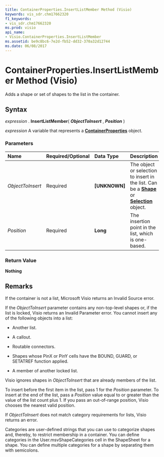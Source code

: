 ```yaml
---
title: ContainerProperties.InsertListMember Method (Visio)
keywords: vis_sdr.chm17662320
f1_keywords:
- vis_sdr.chm17662320
ms.prod: visio
api_name:
- Visio.ContainerProperties.InsertListMember
ms.assetid: be9c8bc6-7e2d-fb52-dd32-370a32d12744
ms.date: 06/08/2017
---
```



# ContainerProperties.InsertListMember Method (Visio)

Adds a shape or set of shapes to the list in the container.


## Syntax

 _expression_ . **InsertListMember**( **_ObjectToInsert_** , **_Position_** )

 _expression_ A variable that represents a **[ContainerProperties](containerproperties-object-visio.md)** object.


### Parameters



|**Name**|**Required/Optional**|**Data Type**|**Description**|
|:-----|:-----|:-----|:-----|
| _ObjectToInsert_|Required| **[UNKNOWN]**|The object or selection to insert in the list. Can be a **[Shape](shape-object-visio.md)** or **[Selection](selection-object-visio.md)** object.|
| _Position_|Required| **Long**|The insertion point in the list, which is one-based.|

### Return Value

 **Nothing**


## Remarks

If the container is not a list, Microsoft Visio returns an Invalid Source error.

If the  _ObjectToInsert_ parameter contains any non-top-level shapes or, if the list is locked, Visio returns an Invalid Parameter error. You cannot insert any of the following objects into a list:


- Another list.
    
- A callout.
    
- Routable connectors.
    
- Shapes whose PinX or PinY cells have the BOUND, GUARD, or SETATREF function applied.
    
- A member of another locked list.
    
Visio ignores shapes in  _ObjectToInsert_ that are already members of the list.

To insert before the first item in the list, pass 1 for the  _Position_ parameter. To insert at the end of the list, pass a _Position_ value equal to or greater than the value of the list count plus 1. If you pass an out-of-range position, Visio chooses the nearest valid position.

If  _ObjectToInsert_ does not match category requirements for lists, Visio returns an error.

Categories are user-defined strings that you can use to categorize shapes and, thereby, to restrict membership in a container. You can define categories in the User.msvShapeCategories cell in the ShapeSheet for a shape. You can define multiple categories for a shape by separating them with semicolons.


